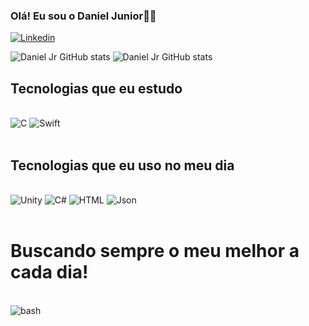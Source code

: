 
### Olá! Eu sou o Daniel Junior👋🏾

[![Linkedin](https://img.shields.io/badge/LinkedIn-0077B5?style=for-the-badge&logo=linkedin&logoColor=white)](www.linkedin.com/in/daniel-junior-00s)

![Daniel Jr GitHub stats](https://github-readme-stats.vercel.app/api?username=danieljr021&show_icons=true&theme=dracula)
![Daniel Jr GitHub stats](https://github-readme-stats.vercel.app/api/top-langs/?username=danieljr021&theme=blue-green)

## Tecnologias que eu estudo
<div style="display: inline_block"><br/>
 <img align="" alt="C" src="https://img.shields.io/badge/C-00599C?style=for-the-badge&logo=c&logoColor=white"/>
 <img align="" alt="Swift" src="https://img.shields.io/badge/Swift-FA7343?style=for-the-badge&logo=swift&logoColor=white"/>
<div><br/>
 
## Tecnologias que eu uso no meu dia
<div style="display: inline_block"><br/>
 <img align="" alt="Unity" src="https://img.shields.io/badge/Unity-100000?style=for-the-badge&logo=unity&logoColor=white"/>
 <img align="" alt="C#" src="https://img.shields.io/badge/C%23-239120?style=for-the-badge&logo=c-sharp&logoColor=white"/>
 <img align="" alt="HTML" src="https://img.shields.io/badge/HTML5-E34F26?style=for-the-badge&logo=html5&logoColor=white"/>
 <img align="" alt="Json" src="https://img.shields.io/badge/JavaScript-323330?style=for-the-badge&logo=javascript&logoColor=F7DF1E"/>
<div><br/>

# Buscando sempre o meu melhor a cada dia!
<div style="display: inline_block"><br/>
 <img align="" alt="bash" src="https://img.shields.io/badge/Made%20with-Bash-1f425f.svg"/>
 <div><br/>

